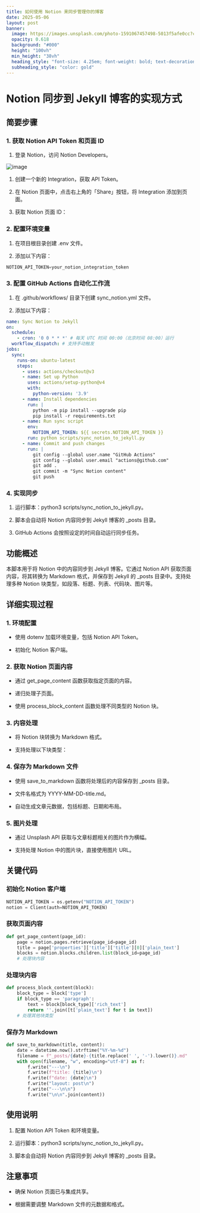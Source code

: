 ```yaml
---
title: 如何使用 Notion 来同步管理你的博客
date: 2025-05-06
layout: post
banner:
  image: https://images.unsplash.com/photo-1591067457498-5013f5afe0cc?crop=entropy&cs=tinysrgb&fit=max&fm=jpg&ixid=M3w2OTIwMzJ8MHwxfHJhbmRvbXx8fHx8fHx8fDE3NDY1MDU1NDF8&ixlib=rb-4.1.0&q=80&w=1080
  opacity: 0.618
  background: "#000"
  height: "100vh"
  min_height: "38vh"
  heading_style: "font-size: 4.25em; font-weight: bold; text-decoration: underline"
  subheading_style: "color: gold"
---
```


# Notion 同步到 Jekyll 博客的实现方式

## 简要步骤

### 1. 获取 Notion API Token 和页面 ID

1. 登录 Notion，访问 Notion Developers。

![image](https://prod-files-secure.s3.us-west-2.amazonaws.com/a7a0cc5a-89b9-4cda-8686-1fba0ca52f40/d19c1afe-dea5-4312-9333-786b0ba83054/image.png?X-Amz-Algorithm=AWS4-HMAC-SHA256&X-Amz-Content-Sha256=UNSIGNED-PAYLOAD&X-Amz-Credential=ASIAZI2LB4665AUUSZNC%2F20250506%2Fus-west-2%2Fs3%2Faws4_request&X-Amz-Date=20250506T042541Z&X-Amz-Expires=3600&X-Amz-Security-Token=IQoJb3JpZ2luX2VjEJT%2F%2F%2F%2F%2F%2F%2F%2F%2F%2FwEaCXVzLXdlc3QtMiJHMEUCIQCPwj3MKU5NY9U3%2F4%2BVqjHzk3bhuCWIT50JKoMFLcb6YwIgH58aM7F0mpnQPJmUGGblGLrg4CgAe1BlHydKsh4fxbwq%2FwMIPRAAGgw2Mzc0MjMxODM4MDUiDFzmwNJbV86LqHTgeSrcA16DU3SqPOWTYdynTOv%2ByULlweEwy%2FjK5e6Dhdtwh0nWAxkkY2fVJdmL3K%2B6Dm1%2Bvv7bRMTMXwcHa6IbY8duFo6c1X43BVdLrtCImPVHBGUJVCXJmn3xNqNvb%2BbT91QDHgKB892d1ceCrVC9ZVGPxUvlnHRvMGI6R9DuihYrG3gUQ9ICqFyL5IJ50jk4zxhCySRxMyz5jWJG2jCvF6Iq5Md%2F28GlHJWGF1zA%2Fp1ApoK%2FTBThPe3s4%2FiCRho9Tf%2F1hsK1KLcbSr5wPjihQymgQ3cXg9w%2BhPD6WEB3cSnueazo4owXyQg3QC%2Bl5sIl6NrJ4o82%2F%2B05w%2BDjqEC9MiKJG3ZFAmagwe3umBu55VBTIYFfGVzE3ExwnuymCSQquve5wTsyjLSSx%2BWDyTLjaHK54s5FIDw2%2Fk6A9uA3glu1VUnJA5Z79iIUG41fVsBqCE0Z61FKeoBtW%2BZPiJwgSzNFfb8Z0vkw7tVofeACIZzlneOPHjO2F2Mg70qeU3vpIaVni4z0seqp84If%2BBrI0PtCEprZC%2BemYjaqIWcQO4fpBApSdgTk48JBFIEPGBjxi7eftx3bbkUFzVX64dZfJ%2Bac7m8QuBfOpsIvGlidcDW9YD9av%2F04s2diFJrcAFgrMMeX5sAGOqUBt9iYEzW2zwou1unbJxzMwjjAd5hhUC3tntUjvbfhJgx8v%2BDOF5JV5uyjUlY8m1gm2qYJl22ixzzGWdC8LwDx5rYFDbAWLmkTcM6cT4RHG9ueJIbQe1w4v9lYzHhd9nNc%2FmLdzwr9%2B4fjx5ASdhrAkkd6%2FY%2BWOaHYs%2BCH8QlmLkOD%2BUrTlBSDusJtW%2Bru7m0%2Btntv0s9CsP%2Bq5gQQZ1d4RQdiJIBp&X-Amz-Signature=3fdcec22deccc7b24909a760255b6310b57f5532bdc54df447a8cb55ad07b67f&X-Amz-SignedHeaders=host&x-id=GetObject)

1. 创建一个新的 Integration，获取 API Token。

1. 在 Notion 页面中，点击右上角的「Share」按钮，将 Integration 添加到页面。

1. 获取 Notion 页面 ID：


### 2. 配置环境变量

1. 在项目根目录创建 .env 文件。

1. 添加以下内容：

```javascript
NOTION_API_TOKEN=your_notion_integration_token
```

### 3. 配置 GitHub Actions 自动化工作流

1. 在 .github/workflows/ 目录下创建 sync_notion.yml 文件。

1. 添加以下内容：

```yaml
name: Sync Notion to Jekyll
on:
  schedule:
    - cron: '0 0 * * *' # 每天 UTC 时间 00:00（北京时间 08:00）运行
  workflow_dispatch: # 支持手动触发
jobs:
  sync:
    runs-on: ubuntu-latest
    steps:
      - uses: actions/checkout@v3
      - name: Set up Python
        uses: actions/setup-python@v4
        with:
          python-version: '3.9'
      - name: Install dependencies
        run: |
          python -m pip install --upgrade pip
          pip install -r requirements.txt
      - name: Run sync script
        env:
          NOTION_API_TOKEN: ${{ secrets.NOTION_API_TOKEN }}
        run: python scripts/sync_notion_to_jekyll.py
      - name: Commit and push changes
        run: |
          git config --global user.name "GitHub Actions"
          git config --global user.email "actions@github.com"
          git add .
          git commit -m "Sync Notion content"
          git push
```

### 4. 实现同步

1. 运行脚本：python3 scripts/sync_notion_to_jekyll.py。

1. 脚本会自动将 Notion 内容同步到 Jekyll 博客的 _posts 目录。

1. GitHub Actions 会按照设定的时间自动运行同步任务。

## 功能概述

本脚本用于将 Notion 中的内容同步到 Jekyll 博客。它通过 Notion API 获取页面内容，将其转换为 Markdown 格式，并保存到 Jekyll 的 _posts 目录中。支持处理多种 Notion 块类型，如段落、标题、列表、代码块、图片等。

## 详细实现过程

### 1. 环境配置

- 使用 dotenv 加载环境变量，包括 Notion API Token。

- 初始化 Notion 客户端。

### 2. 获取 Notion 页面内容

- 通过 get_page_content 函数获取指定页面的内容。

- 递归处理子页面。

- 使用 process_block_content 函数处理不同类型的 Notion 块。

### 3. 内容处理

- 将 Notion 块转换为 Markdown 格式。

- 支持处理以下块类型：


### 4. 保存为 Markdown 文件

- 使用 save_to_markdown 函数将处理后的内容保存到 _posts 目录。

- 文件名格式为 YYYY-MM-DD-title.md。

- 自动生成文章元数据，包括标题、日期和布局。

### 5. 图片处理

- 通过 Unsplash API 获取与文章标题相关的图片作为横幅。

- 支持处理 Notion 中的图片块，直接使用图片 URL。

## 关键代码

### 初始化 Notion 客户端

```python
NOTION_API_TOKEN = os.getenv("NOTION_API_TOKEN")
notion = Client(auth=NOTION_API_TOKEN)
```

### 获取页面内容

```python
def get_page_content(page_id):
    page = notion.pages.retrieve(page_id=page_id)
    title = page['properties']['title']['title'][0]['plain_text']
    blocks = notion.blocks.children.list(block_id=page_id)
    # 处理块内容
```

### 处理块内容

```python
def process_block_content(block):
    block_type = block['type']
    if block_type == 'paragraph':
        text = block[block_type]['rich_text']
        return ''.join([t['plain_text'] for t in text])
    # 处理其他块类型
```

### 保存为 Markdown

```python
def save_to_markdown(title, content):
    date = datetime.now().strftime("%Y-%m-%d")
    filename = f"_posts/{date}-{title.replace(' ', '-').lower()}.md"
    with open(filename, "w", encoding="utf-8") as f:
        f.write("---\n")
        f.write(f"title: {title}\n")
        f.write(f"date: {date}\n")
        f.write("layout: post\n")
        f.write("---\n\n")
        f.write("\n\n".join(content))
```

## 使用说明

1. 配置 Notion API Token 和环境变量。

1. 运行脚本：python3 scripts/sync_notion_to_jekyll.py。

1. 脚本会自动将 Notion 内容同步到 Jekyll 博客的 _posts 目录。

## 注意事项

- 确保 Notion 页面已与集成共享。

- 根据需要调整 Markdown 文件的元数据和格式。